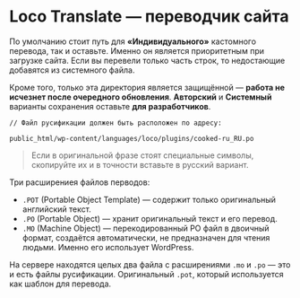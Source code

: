 # Loco Translate — переводчик сайта

По умолчанию стоит путь для **«Индивидуального»** кастомного перевода, так и оставьте. Именно он является 
приоритетным при загрузке сайта. Если вы перевели только часть строк, то недостающие добавятся из системного файла.

Кроме того, только эта директория является защищённой — **работа не исчезнет после очередного обновления**. 
**Авторский** и **Системный** варианты сохранения оставьте **для разработчиков**.

```
// Файл русификации должен быть расположен по адресу:

public_html/wp-content/languages/loco/plugins/cooked-ru_RU.po
```

> Если в оригинальной фразе стоят специальные символы, скопируйте их и в точности вставьте в русский вариант.

Три расширениея файлов перводов:

- `.POT` (Portable Object Template) — содержит только оригинальный английский текст.
- `.PO` (Portable Object) — хранит оригинальный текст и его перевод.
- `.MO` (Machine Object) — перекодированный PO файл в двоичный формат, создаётся автоматически, не предназначен
для чтения людьми. Именно его использует WordPress. 

На сервере находятся целых два файла с расширениями `.mo` и `.po` — это и есть файлы русификации. Оригинальный `.pot`, 
который используется как шаблон для перевода.

